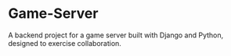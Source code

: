 # Game-Server

A backend project for a game server built with Django and Python, designed to exercise collaboration.
